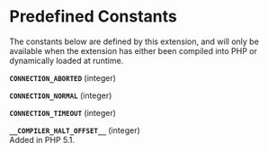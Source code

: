 Predefined Constants
====================

The constants below are defined by this extension, and will only be
available when the extension has either been compiled into PHP or
dynamically loaded at runtime.

**`CONNECTION_ABORTED`** (<span class="type">integer</span>)  
<span class="simpara"> </span>

**`CONNECTION_NORMAL`** (<span class="type">integer</span>)  
<span class="simpara"> </span>

**`CONNECTION_TIMEOUT`** (<span class="type">integer</span>)  
<span class="simpara"> </span>

**`__COMPILER_HALT_OFFSET__`** (<span class="type">integer</span>)  
<span class="simpara"> Added in PHP 5.1. </span>
